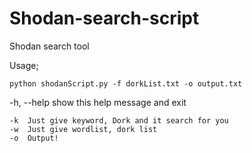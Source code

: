 # Shodan-search-script
Shodan search tool

Usage;

	python shodanScript.py -f dorkList.txt -o output.txt

-h, --help  show this help message and exit

	-k  Just give keyword, Dork and it search for you
	-w  Just give wordlist, dork list
 	-o  Output!
 
